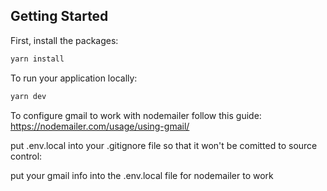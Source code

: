 ## Getting Started

First, install the packages:

```bash
yarn install
```

To run your application locally:

```bash
yarn dev
```

To configure gmail to work with nodemailer follow this guide:
https://nodemailer.com/usage/using-gmail/

put .env.local into your .gitignore file so that it won't be comitted to source control:

put your gmail info into the .env.local file for nodemailer to work
